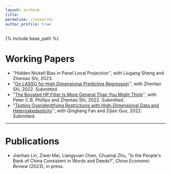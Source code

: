 ```yaml
---
layout: archive
title: 
permalink: /research/
author_profile: true 
---
```


{% include base_path %}

Working Papers
======

* "Hidden Nickell Bias in Panel Local Projection'', with Liugang Sheng and Zhentao Shi, 2023. 
* "[On LASSO for High Dimensional Predictive Regression](https://arxiv.org/abs/2212.07052)'', with Zhentao Shi, 2022. Submitted. 
* "[The Boosted HP Filter Is More General Than You Might Think](https://arxiv.org/abs/2209.09810)'', with Peter C.B. Phillips and Zhentao Shi, 2022. Submitted. 
* "[Testing Overidentifying Restrictions with High-Dimensional Data and Heteroskedasticity](https://arxiv.org/abs/2205.00171)'', with Qingliang Fan and Zijian Guo, 2022. Submitted. 

***



Publications
======
* Jianhao Lin, Ziwei Mei, Liangyuan Chen, Chuanqi Zhu, "Is the People's Bank of China Consistent in Words and Deeds?', *China Economic Review* (2023),  in press.  

